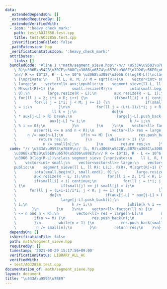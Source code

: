 ```yaml
---
data:
  _extendedDependsOn: []
  _extendedRequiredBy: []
  _extendedVerifiedWith:
  - icon: ':heavy_check_mark:'
    path: test/AOJ2858.test.cpp
    title: test/AOJ2858.test.cpp
  _isVerificationFailed: false
  _pathExtension: hpp
  _verificationStatusIcon: ':heavy_check_mark:'
  attributes:
    links: []
  bundledCode: "#line 1 \"math/segment_sieve.hpp\"\n// \u533A\u9593\u7BE9\n// [L,\
    \ R)\u306B\u542B\u307E\u308C\u308B\u6574\u6570\u306E\u7D20\u56E0\u6570\u5206\u89E3\
    \n// R <= 10^12, R - L <= 10^6 \u3068\u3057\u3066 O(log(R-L))\nclass segment_sieve\
    \ {\nprivate:\n    ll L, R, M; // M = sqrt(R)+1\n    vector<int> small;\n    vector<vector<ll>>\
    \ large;\n    vector<ll> aux;\npublic:\n    segment_sieve(ll L, ll R): L(L), R(R),\
    \ M(sqrt(R)+1) {\n        small.resize(M);\n        iota(small.begin(), small.end(),\
    \ 0);\n        large.resize(R - L);\n        aux.resize(R - L, 1);\n\n       \
    \ for(ll i = 2; i*i < R; i++) {\n            if(small[i] < i) continue;\n    \
    \        for(ll j = i*i; j < M; j += i) {\n                if(small[j] == j) small[j]\
    \ = i;\n            }\n\n            for(ll j = (L+i-1)/i*i; j < R; j += i) {\n\
    \                ll k = j;\n                do{\n                    if(aux[j-L]\
    \ * aux[j-L] > R) break;\n                    large[j-L].push_back(i);\n     \
    \               aux[j-L] *= i;\n                    k /= i;\n                }while(k\
    \ % i == 0);\n            }\n        }\n    }\n\n    vector<ll> factor(ll n) {\n\
    \        assert(L <= n and n < R);\n        vector<ll> res = large[n-L];\n   \
    \     n /= aux[n-L];\n        if(n >= M) {\n            res.push_back(n);\n  \
    \          return res;\n        }\n        while(n > 1) {\n            res.push_back(small[n]);\n\
    \            n /= small[n];\n        }\n        return res;\n    }\n};\n"
  code: "// \u533A\u9593\u7BE9\n// [L, R)\u306B\u542B\u307E\u308C\u308B\u6574\u6570\
    \u306E\u7D20\u56E0\u6570\u5206\u89E3\n// R <= 10^12, R - L <= 10^6 \u3068\u3057\
    \u3066 O(log(R-L))\nclass segment_sieve {\nprivate:\n    ll L, R, M; // M = sqrt(R)+1\n\
    \    vector<int> small;\n    vector<vector<ll>> large;\n    vector<ll> aux;\n\
    public:\n    segment_sieve(ll L, ll R): L(L), R(R), M(sqrt(R)+1) {\n        small.resize(M);\n\
    \        iota(small.begin(), small.end(), 0);\n        large.resize(R - L);\n\
    \        aux.resize(R - L, 1);\n\n        for(ll i = 2; i*i < R; i++) {\n    \
    \        if(small[i] < i) continue;\n            for(ll j = i*i; j < M; j += i)\
    \ {\n                if(small[j] == j) small[j] = i;\n            }\n\n      \
    \      for(ll j = (L+i-1)/i*i; j < R; j += i) {\n                ll k = j;\n \
    \               do{\n                    if(aux[j-L] * aux[j-L] > R) break;\n\
    \                    large[j-L].push_back(i);\n                    aux[j-L] *=\
    \ i;\n                    k /= i;\n                }while(k % i == 0);\n     \
    \       }\n        }\n    }\n\n    vector<ll> factor(ll n) {\n        assert(L\
    \ <= n and n < R);\n        vector<ll> res = large[n-L];\n        n /= aux[n-L];\n\
    \        if(n >= M) {\n            res.push_back(n);\n            return res;\n\
    \        }\n        while(n > 1) {\n            res.push_back(small[n]);\n   \
    \         n /= small[n];\n        }\n        return res;\n    }\n};\n"
  dependsOn: []
  isVerificationFile: false
  path: math/segment_sieve.hpp
  requiredBy: []
  timestamp: '2021-08-29 15:17:56+09:00'
  verificationStatus: LIBRARY_ALL_AC
  verifiedWith:
  - test/AOJ2858.test.cpp
documentation_of: math/segment_sieve.hpp
layout: document
title: "\u533A\u9593\u7BE9"
---
```

